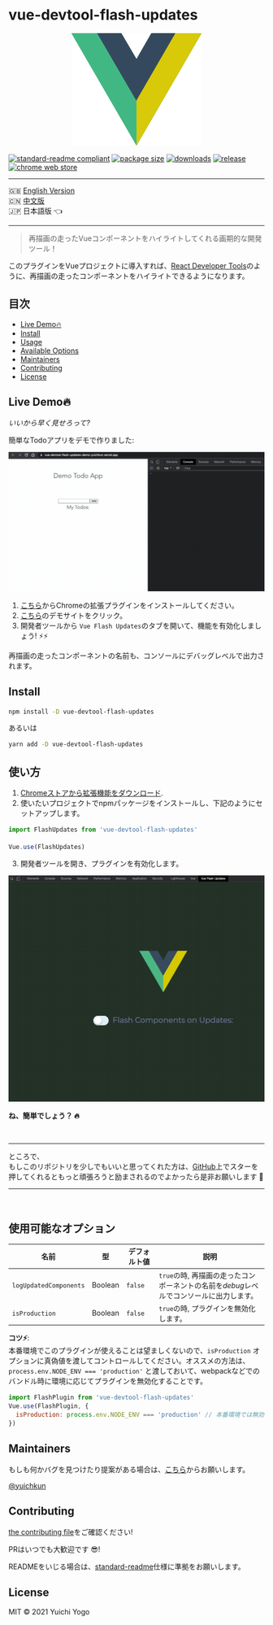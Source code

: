 # vue-devtool-flash-updates

<p align="center">
  <img src="../misc/vue-flash-updates.png">
</p>

[![standard-readme compliant](https://img.shields.io/badge/standard--readme-OK-green.svg?style=flat-square)](https://github.com/RichardLitt/standard-readme)
[![package size](https://img.shields.io/bundlephobia/min/vue-devtool-flash-updates?style=flat-square)](https://img.shields.io/bundlephobia/min/vue-devtool-flash-updates?style=flat-square)
[![downloads](https://img.shields.io/npm/dw/vue-devtool-flash-updates?style=flat-square)](https://img.shields.io/npm/dw/vue-devtool-flash-updates?style=flat-square)
[![release](https://img.shields.io/github/v/release/yuichkun/vue-devtool-flash-updates?style=flat-square)](https://img.shields.io/github/v/release/yuichkun/vue-devtool-flash-updates?style=flat-square)
[![chrome web store](https://img.shields.io/chrome-web-store/users/fhoioahocakkbcghinblimnenhdnhmnj?style=flat-square)](https://chrome.google.com/webstore/detail/vue-devtool-flash-updates/fhoioahocakkbcghinblimnenhdnhmnj)

---
🇬🇧 [English Version](../README.md)  
🇨🇳 [中文版](./translations/README.ch.md)  
🇯🇵 日本語版 👈

---

> 再描画の走ったVueコンポーネントをハイライトしてくれる画期的な開発ツール！

このプラグインをVueプロジェクトに導入すれば、[React Developer Tools](https://chrome.google.com/webstore/detail/react-developer-tools/fmkadmapgofadopljbjfkapdkoienihi?hl=en)のように、再描画の走ったコンポーネントをハイライトできるようになります。

## 目次

- [Live Demo🔥](#live-demo🔥)
- [Install](#install)
- [Usage](#usage)
- [Available Options](#available-options)
- [Maintainers](#maintainers)
- [Contributing](#contributing)
- [License](#license)

## Live Demo🔥

*いいから早く見せろって?*  

簡単なTodoアプリをデモで作りました:

<p align="center">
  <img src="../misc/live-demo-screenshot.gif">
</p>

1. [こちら](https://chrome.google.com/webstore/detail/vue-devtool-flash-updates/fhoioahocakkbcghinblimnenhdnhmnj)からChromeの拡張プラグインをインストールしてください。
1. [こちら](https://vue-devtool-flash-updates-demo-yuichkun.vercel.app/)のデモサイトをクリック。
1. 開発者ツールから `Vue Flash Updates`のタブを開いて、機能を有効化しましょう! ⚡️⚡️

再描画の走ったコンポーネントの名前も、コンソールにデバッグレベルで出力されます。

## Install

```bash
npm install -D vue-devtool-flash-updates
```

あるいは

```bash
yarn add -D vue-devtool-flash-updates
```

## 使い方

1. [Chromeストアから拡張機能をダウンロード](https://chrome.google.com/webstore/detail/vue-devtool-flash-updates/fhoioahocakkbcghinblimnenhdnhmnj).
2. 使いたいプロジェクトでnpmパッケージをインストールし、下記のようにセットアップします。

```js
import FlashUpdates from 'vue-devtool-flash-updates'

Vue.use(FlashUpdates)
```

3. 開発者ツールを開き、プラグインを有効化します。

![screen shot of devtool](../misc/screenshot-dev-window.gif)

**ね、簡単でしょう？ 🔥**

<br />

---

ところで、  
もしこのリポジトリを少しでもいいと思ってくれた方は、[GitHub](https://github.com/yuichkun/vue-devtool-flash-updates)上でスターを押してくれるともっと頑張ろうと励まされるのでよかったら是非お願いします 💪

---

<br />

## 使用可能なオプション

名前 | 型 | デフォルト値 | 説明
--- | --- | --- | ---
`logUpdatedComponents` | Boolean | `false` | `true`の時, 再描画の走ったコンポーネントの名前を*debug*レベルでコンソールに出力します。
`isProduction` | Boolean | `false` | `true`の時, プラグインを無効化します。

**コツ⚡️**:  
本番環境でこのプラグインが使えることは望ましくないので、`isProduction` オプションに真偽値を渡してコントロールしてください。オススメの方法は、`process.env.NODE_ENV === 'production'` と渡しておいて、webpackなどでのバンドル時に環境に応じてプラグインを無効化することです。

```javascript
import FlashPlugin from 'vue-devtool-flash-updates'
Vue.use(FlashPlugin, {
  isProduction: process.env.NODE_ENV === 'production' // 本番環境では無効になり、それ以外では有効になる
})
```

## Maintainers

もしも何かバグを見つけたり提案がある場合は、[こちら](https://github.com/yuichkun/vue-devtool-flash-updates/issues/new?assignees=&labels=&template=bug_report.md&title=)からお願いします。

[@yuichkun](https://github.com/yuichkun)

## Contributing

[the contributing file](../CONTRIBUTING.md)をご確認ください!

PRはいつでも大歓迎です 😎!

READMEをいじる場合は、[standard-readme](https://github.com/RichardLitt/standard-readme)仕様に準拠をお願いします。

## License

MIT © 2021 Yuichi Yogo
